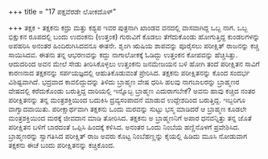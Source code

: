 +++
title = "17 ಪಕ್ಷವೆರಡೇ ಲೋಕದೊಳ್"

+++
ತಕ್ಷಕ - ತಕ್ಷಕನು ಕದ್ರು ಮತ್ತು ಕಶ್ಯಪ ಇವರ ಪುತ್ರನಾಗಿ ಖಾಂಡವ ವನದಲ್ಲಿ ವಾಸವಾಗಿದ್ದ ಒಬ್ಬ ನಾಗ. ಒಬ್ಬ ಭಿಕ್ಷುಕನ ರೂಪದಲ್ಲಿ ಬಂದು ಉದಂಕನು (ಉತ್ತಂಕ) ಗುರುವಿಗೆ ಕೊಡಲು ತೆಗೆದುಕೊಂಡು ಹೋಗುತ್ತಿದ್ದ ಕುಂಡಲಗಳನ್ನು ಅಪಹರಿಸಿ ಅನಂತರ ಹಿಂದಿರುಗಿಸಿದವನೂ ಈತನೇ. ಶೃಂಗಿ ಋಷಿಯ ಶಾಪವನ್ನು ಪೂರೈಸಲು ಪರೀಕ್ಷಿತ್ ರಾಜನನ್ನು ಕಚ್ಚಿ ಸಾಯಿಸಿದವ. ಈತನು ತನ್ನ ಆಭರಣವನ್ನು ಕದ್ದು ನಾಗಾಲೋಕಕ್ಕೆ ಓಡಿದ್ದು ಉತ್ತಂಕನ ಕೋಪವನ್ನು ಹೆಚ್ಚಿಸಿತ್ತು. ಆದುದರಿಂದ ಅವನ ಮೇಲೆ ಸೇಡು ತೀರಿಸಿಕೊಳ್ಳಲು ಉತ್ತಂಕನು ಜನಮೇಜಯನ ಬಳಿ ಹೋಗಿ ತಂದೆ ಪರೀಕ್ಷಿತನ ಸಾವಿಗೆ ಕಾರಣನಾದ ತಕ್ಷಕನನ್ನು ಸರ್ಪಯಜ್ಞದಲ್ಲಿ ಆಹುತಿಕೊಡುವಂತೆ ಪ್ರೇರಿಸಿದ. ತಕ್ಷಕನು ಪರೀಕ್ಷಿತನನ್ನು ಕೊಂದ ಸಂದರ್ಭ ವಿಶಿಷ್ಟವಾಗಿದೆ. ಭದ್ರವಾದ ಕಾವಲಿದ್ದುದನ್ನು ತಿಳಿದು ಬ್ರಾಹ್ಮಣ ವೇಷ ಧರಿಸಿ ಹಲವು ನಾಗಬಾಲರನ್ನು ಬ್ರಾಹ್ಮಣರ ವೇಷದಲ್ಲಿ ಕರೆದುಕೊಂಡು ಬರುತ್ತಿದ್ದ ದಾರಿಯಲ್ಲಿ ಇನ್ನೊಬ್ಬ ಬ್ರಾಹ್ಮಣ ಎದುರಾಗಬೇಕೆ? ಅವನು ಹಾವು ಕಚ್ಚಿದ ನಂತರ ಪರೀಕ್ಷಿತನನ್ನು ತನ್ನ ಮಂತ್ರಶಕ್ತಿಯಿಂದ ಬದುಕಿಸಿ ದ್ರವ್ಯಸಂಪಾದನೆ ಮಾಡುವ ಉದ್ದೇಶದಿಂದ ಬರುತ್ತಿದ್ದ. ಇಬ್ಬರಿಗೂ ವಾಗ್ವಾದವಾಯಿತು. ಪರೀಕ್ಷಾರ್ಥವಾಗಿ ತಕ್ಷಕನು ಒಂದು ಮರವನ್ನು ಸುಟ್ಟು ಭಸ್ಮ ಮಾಡಿದರೆ ಆ ಬ್ರಾಹ್ಮಣ ಕೂಡಲೇ ಮಂತ್ರಶಕ್ತಿಯಿಂದ ಮರಕ್ಕೆ ಜೀವದಾನ ಮಾಡಿ ತೋರಿಸಿದ. ತಕ್ಷಕನು ಅ ಬ್ರಾಹ್ಮಣನಿಗೆ ಅಪಾರ ಧನವನ್ನಿತ್ತು ತನ್ನ ಜೊತೆ ಪರೀಕ್ಷಿತನ ಬಳಿಗೆ ಬಾರದಂತೆ ಒಪ್ಪಿಸಿ ಹಿಂದಕ್ಕೆ ಕಳಿಸಿದ. ಅನಂತರ ಒಂದು ನಿಂಬೆಯ ಹಣ್ಣಿನೊಳಗೆ ಪ್ರವೇಶಿಸಿದ. ಬ್ರಾಹ್ಮಣರನ್ನು ಸ್ವಾಗತಿಸಿದ ಪರೀಕ್ಷಿತ್ ರಾಜ ಅವರು ಕೊಟ್ಟ ನಿಂಬೆಹಣ್ಣನ್ನು ಕೈಯಲ್ಲಿ ಹಿಡಿದು ಮೂಸಿ ನೋಡುವಾಗ ತಕ್ಷಕನು ಈಚೆ ಬಂದು ಪರೀಕ್ಷಿತನನ್ನು ಕಚ್ಚಿಕೊಂದ.